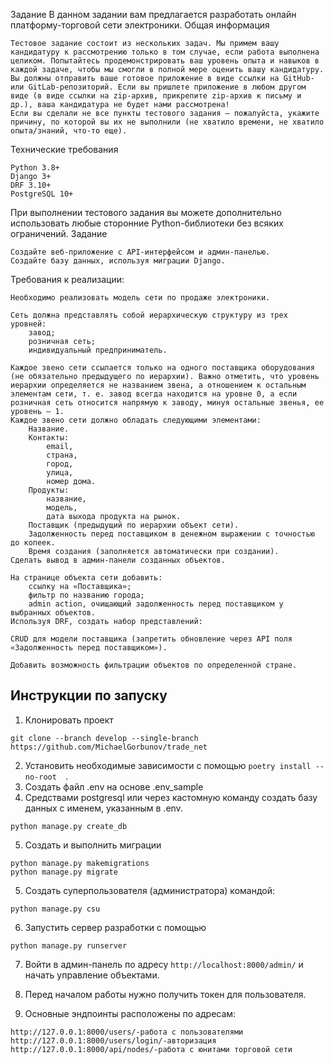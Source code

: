  

Задание
В данном задании вам предлагается разработать онлайн платформу-торговой сети электроники. Общая информация

    Тестовое задание состоит из нескольких задач. Мы примем вашу кандидатуру к рассмотрению только в том случае, если работа выполнена целиком. Попытайтесь продемонстрировать ваш уровень опыта и навыков в каждой задаче, чтобы мы смогли в полной мере оценить вашу кандидатуру.
    Вы должны отправить ваше готовое приложение в виде ссылки на GitHub- или GitLab-репозиторий. Если вы пришлете приложение в любом другом виде (в виде ссылки на zip-архив, прикрепите zip-архив к письму и др.), ваша кандидатура не будет нами рассмотрена!
    Если вы сделали не все пункты тестового задания — пожалуйста, укажите причину, по которой вы их не выполнили (не хватило времени, не хватило опыта/знаний, что-то еще).

Технические требования

    Python 3.8+
    Django 3+
    DRF 3.10+
    PostgreSQL 10+

При выполнении тестового задания вы можете дополнительно использовать любые сторонние Python-библиотеки без всяких ограничений.
Задание

    Создайте веб-приложение с API-интерфейсом и админ-панелью.
    Создайте базу данных, используя миграции Django.

Требования к реализации:

    Необходимо реализовать модель сети по продаже электроники.

    Сеть должна представлять собой иерархическую структуру из трех уровней:
        завод;
        розничная сеть;
        индивидуальный предприниматель.

    Каждое звено сети ссылается только на одного поставщика оборудования (не обязательно предыдущего по иерархии). Важно отметить, что уровень иерархии определяется не названием звена, а отношением к остальным элементам сети, т. е. завод всегда находится на уровне 0, а если розничная сеть относится напрямую к заводу, минуя остальные звенья, ее уровень — 1.
    Каждое звено сети должно обладать следующими элементами:
        Название.
        Контакты:
            email,
            страна,
            город,
            улица,
            номер дома.
        Продукты:
            название,
            модель,
            дата выхода продукта на рынок.
        Поставщик (предыдущий по иерархии объект сети).
        Задолженность перед поставщиком в денежном выражении с точностью до копеек.
        Время создания (заполняется автоматически при создании).
    Сделать вывод в админ-панели созданных объектов.

    На странице объекта сети добавить:
        ссылку на «Поставщика»;
        фильтр по названию города;
        admin action, очищающий задолженность перед поставщиком у выбранных объектов.
    Используя DRF, создать набор представлений:

    CRUD для модели поставщика (запретить обновление через API поля «Задолженность перед поставщиком»).

    Добавить возможность фильтрации объектов по определенной стране.

## Инструкции по запуску

1. Клонировать проект
```
git clone --branch develop --single-branch https://github.com/MichaelGorbunov/trade_net
```
2. Установить необходимые зависимости с помощью 
`poetry install --no-root  `.
3. Создать файл .env на основе .env_sample
4. Средствами postgresql или через кастомную команду создать базу данных с именем, указанным в .env.
```
python manage.py create_db
```
5. Создать и выполнить миграции 
```
python manage.py makemigrations
python manage.py migrate
```
5. Создать суперпользователя (администратора) командой:

```
python manage.py csu
```
6. Запустить сервер разработки с помощью 
```
python manage.py runserver
```
7. Войти в админ-панель по адресу `http://localhost:8000/admin/` 
и начать управление объектами.

8. Перед началом работы нужно получить токен для пользователя.
9. Основные эндпоинты расположены по адресам:
```
http://127.0.0.1:8000/users/-работа с пользователями
http://127.0.0.1:8000/users/login/-авторизация
http://127.0.0.1:8000/api/nodes/-работа с юнитами торговой сети

```
